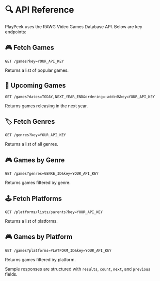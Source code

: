 # 🔍 API Reference

PlayPeek uses the RAWG Video Games Database API. Below are key endpoints:

## 🎮 Fetch Games
```
GET /games?key=YOUR_API_KEY
```
Returns a list of popular games.

## 📅 Upcoming Games
```
GET /games?dates=TODAY,NEXT_YEAR_END&ordering=-added&key=YOUR_API_KEY
```
Returns games releasing in the next year.

## 🏷️ Fetch Genres
```
GET /genres?key=YOUR_API_KEY
```
Returns a list of all genres.

## 🎮 Games by Genre
```
GET /games?genres=GENRE_ID&key=YOUR_API_KEY
```
Returns games filtered by genre.

## 🕹️ Fetch Platforms
```
GET /platforms/lists/parents?key=YOUR_API_KEY
```
Returns a list of platforms.

## 🎮 Games by Platform
```
GET /games?platforms=PLATFORM_ID&key=YOUR_API_KEY
```
Returns games filtered by platform.

Sample responses are structured with `results`, `count`, `next`, and `previous` fields.

